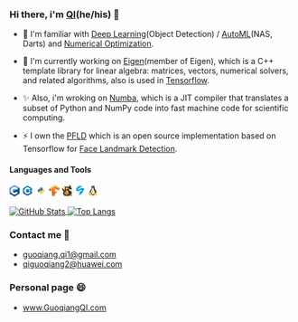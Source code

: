 ### Hi there, i'm [QI](https://guoqiangqi.github.io/)(he/his) 👋

- 🌱 I'm familiar with [Deep Learning](https://en.wikipedia.org/wiki/Deep_learning)(Object Detection) / [AutoML](https://en.wikipedia.org/wiki/Automated_machine_learning)(NAS, Darts) and [Numerical Optimization]().  

- 🔭 I'm currently working on [Eigen](https://gitlab.com/libeigen/eigen)(member of Eigen), which is a C++ template library for linear algebra: matrices, vectors, numerical solvers, and related algorithms, also is used in [Tensorflow](https://github.com/tensorflow/tensorflow).  

- ✨ Also, i'm wroking on [Numba](https://github.com/numba/numba), which is a JIT compiler that translates a subset of Python and NumPy code into fast machine code for scientific computing.

- ⚡ I own the [PFLD](https://github.com/guoqiangqi/PFLD) which is an open source implementation based on Tensorflow for [Face Landmark Detection](https://github.com/guoqiangqi/PFLD).

#### Languages and Tools

<code><img height="20" src="https://github.com/guoqiangqi/guoqiangqi/blob/main/images/c.png"></code>
<code><img height="20" src="https://github.com/guoqiangqi/guoqiangqi/blob/main/images/cpp.png"></code>
<code><img height="20" src="https://github.com/guoqiangqi/guoqiangqi/blob/main/images/python.png"></code>
<code><img height="20" src="https://github.com/guoqiangqi/guoqiangqi/blob/main/images/tensorflow.png"></code>
<code><img height="20" src="https://github.com/guoqiangqi/guoqiangqi/blob/main/images/eigen.png"></code>
<code><img height="20" src="https://github.com/guoqiangqi/guoqiangqi/blob/main/images/numba.png"></code>
<code><img height="20" src="https://github.com/guoqiangqi/guoqiangqi/blob/main/images/linux.png"></code>

<a href="https://github.com/guoqiangqi">
  <img align="center" alt="GitHub Stats" src="https://github-readme-stats.vercel.app/api?theme=calm&username=guoqiangqi&count_private=true&show_icons=true&include_all_commits=false&hide_title=true" />
</a>
<a href="https://github.com/guoqiangqi">
  <img align="center" alt="Top Langs" src="https://github-readme-stats.vercel.app/api/top-langs/?theme=calm&username=guoqiangqi&layout=compact&card_width=270" />
</a>

### Contact me 💬
- <guoqiang.qi1@gmail.com>  
- <qiguoqiang2@huawei.com>

### Personal page 😄
- www.GuoqiangQI.com

<!--
**guoqiangqi/guoqiangqi** is a ✨ _special_ ✨ repository because its `README.md` (this file) appears on your GitHub profile.

Here are some ideas to get you started:

- 🔭 I’m currently working on ...
- 🌱 I’m currently learning ...
- 👯 I’m looking to collaborate on ...
- 🤔 I’m looking for help with ...
- 💬 Ask me about ...
- 📫 How to reach me: ...
- 😄 Pronouns: ...
- ⚡ Fun fact: ...
-->
